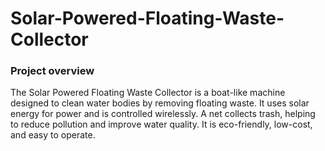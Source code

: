 # Solar-Powered-Floating-Waste-Collector
### Project overview
The Solar Powered Floating Waste Collector is a boat-like machine designed to clean water bodies by removing floating waste. It uses solar energy for power and is controlled wirelessly. A net collects trash, helping to reduce pollution and improve water quality. It is eco-friendly, low-cost, and easy to operate.

